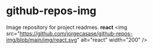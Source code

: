 # github-repos-img
Image repository for project readmes.
**react** \<img src="https://github.com/jorgecasase/github-repos-img/blob/main/img/react.svg" alt="react" width="200" />

